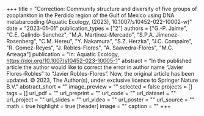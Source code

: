 +++
title = "Correction: Community structure and diversity of five groups of zooplankton in the Perdido region of the Gulf of Mexico using DNA metabarcoding (Aquatic Ecology, (2023), 10.1007/s10452-022-10002-w)"
date = "2023-01-01"
publication_types = ["2"]
authors = ["G.-P. Jaime", "C.E. Galindo-Sanchez", "M.A. Martinez-Mercado", "S.P.A. Jimenez-Rosenberg", "C.M. Hereu", "Y. Nakamura", "S.Z. Herzka", "J.C. Compaire", "R. Gomez-Reyes", "J. Robles-Flores", "A. Saavedra-Flores", "M.C. Arteaga"]
publication = "In: Aquatic Ecology, https://doi.org/10.1007/s10452-023-10005-1"
abstract = "In the published article the author would like to correct the error in author name “Javier Flores-Robles” to “Javier Robles-Flores”. Now, the original article has been updated. © 2023, The Author(s), under exclusive licence to Springer Nature B.V."
abstract_short = ""
image_preview = ""
selected = false
projects = []
tags = []
url_pdf = ""
url_preprint = ""
url_code = ""
url_dataset = ""
url_project = ""
url_slides = ""
url_video = ""
url_poster = ""
url_source = ""
math = true
highlight = true
[header]
image = ""
caption = ""
+++
